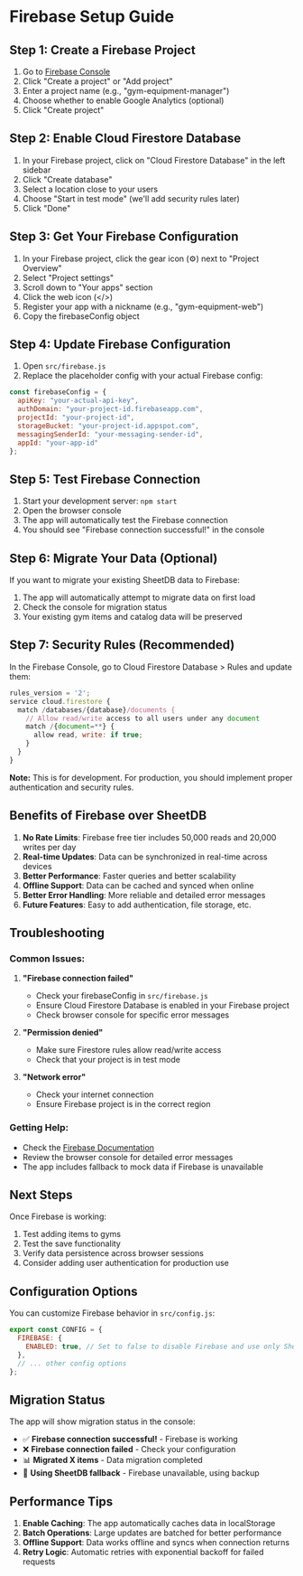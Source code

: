 # Firebase Setup Guide

## Step 1: Create a Firebase Project

1. Go to [Firebase Console](https://console.firebase.google.com/)
2. Click "Create a project" or "Add project"
3. Enter a project name (e.g., "gym-equipment-manager")
4. Choose whether to enable Google Analytics (optional)
5. Click "Create project"

## Step 2: Enable Cloud Firestore Database

1. In your Firebase project, click on "Cloud Firestore Database" in the left sidebar
2. Click "Create database"
3. Select a location close to your users
4. Choose "Start in test mode" (we'll add security rules later)
5. Click "Done"

## Step 3: Get Your Firebase Configuration

1. In your Firebase project, click the gear icon (⚙️) next to "Project Overview"
2. Select "Project settings"
3. Scroll down to "Your apps" section
4. Click the web icon (</>)
5. Register your app with a nickname (e.g., "gym-equipment-web")
6. Copy the firebaseConfig object

## Step 4: Update Firebase Configuration

1. Open `src/firebase.js`
2. Replace the placeholder config with your actual Firebase config:

```javascript
const firebaseConfig = {
  apiKey: "your-actual-api-key",
  authDomain: "your-project-id.firebaseapp.com",
  projectId: "your-project-id",
  storageBucket: "your-project-id.appspot.com",
  messagingSenderId: "your-messaging-sender-id",
  appId: "your-app-id"
};
```

## Step 5: Test Firebase Connection

1. Start your development server: `npm start`
2. Open the browser console
3. The app will automatically test the Firebase connection
4. You should see "Firebase connection successful!" in the console

## Step 6: Migrate Your Data (Optional)

If you want to migrate your existing SheetDB data to Firebase:

1. The app will automatically attempt to migrate data on first load
2. Check the console for migration status
3. Your existing gym items and catalog data will be preserved

## Step 7: Security Rules (Recommended)

In the Firebase Console, go to Cloud Firestore Database > Rules and update them:

```javascript
rules_version = '2';
service cloud.firestore {
  match /databases/{database}/documents {
    // Allow read/write access to all users under any document
    match /{document=**} {
      allow read, write: if true;
    }
  }
}
```

**Note:** This is for development. For production, you should implement proper authentication and security rules.

## Benefits of Firebase over SheetDB

1. **No Rate Limits**: Firebase free tier includes 50,000 reads and 20,000 writes per day
2. **Real-time Updates**: Data can be synchronized in real-time across devices
3. **Better Performance**: Faster queries and better scalability
4. **Offline Support**: Data can be cached and synced when online
5. **Better Error Handling**: More reliable and detailed error messages
6. **Future Features**: Easy to add authentication, file storage, etc.

## Troubleshooting

### Common Issues:

1. **"Firebase connection failed"**
   - Check your firebaseConfig in `src/firebase.js`
   - Ensure Cloud Firestore Database is enabled in your Firebase project
   - Check browser console for specific error messages

2. **"Permission denied"**
   - Make sure Firestore rules allow read/write access
   - Check that your project is in test mode

3. **"Network error"**
   - Check your internet connection
   - Ensure Firebase project is in the correct region

### Getting Help:

- Check the [Firebase Documentation](https://firebase.google.com/docs)
- Review the browser console for detailed error messages
- The app includes fallback to mock data if Firebase is unavailable

## Next Steps

Once Firebase is working:

1. Test adding items to gyms
2. Test the save functionality
3. Verify data persistence across browser sessions
4. Consider adding user authentication for production use

## Configuration Options

You can customize Firebase behavior in `src/config.js`:

```javascript
export const CONFIG = {
  FIREBASE: {
    ENABLED: true, // Set to false to disable Firebase and use only SheetDB
  },
  // ... other config options
};
```

## Migration Status

The app will show migration status in the console:

- ✅ **Firebase connection successful!** - Firebase is working
- ❌ **Firebase connection failed** - Check your configuration
- 📊 **Migrated X items** - Data migration completed
- 🔄 **Using SheetDB fallback** - Firebase unavailable, using backup

## Performance Tips

1. **Enable Caching**: The app automatically caches data in localStorage
2. **Batch Operations**: Large updates are batched for better performance
3. **Offline Support**: Data works offline and syncs when connection returns
4. **Retry Logic**: Automatic retries with exponential backoff for failed requests 